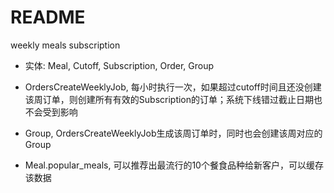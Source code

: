 # README

weekly meals subscription

* 实体: Meal, Cutoff, Subscription, Order, Group

* OrdersCreateWeeklyJob, 每小时执行一次，如果超过cutoff时间且还没创建该周订单，则创建所有有效的Subscription的订单；系统下线错过截止日期也不会受到影响

* Group, OrdersCreateWeeklyJob生成该周订单时，同时也会创建该周对应的Group

* Meal.popular_meals, 可以推荐出最流行的10个餐食品种给新客户，可以缓存该数据

